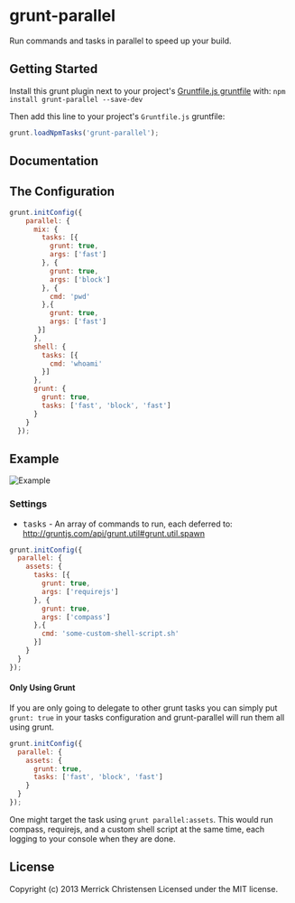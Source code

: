# grunt-parallel

Run commands and tasks in parallel to speed up your build.

## Getting Started
Install this grunt plugin next to your project's [Gruntfile.js gruntfile][getting_started] with: `npm install grunt-parallel --save-dev`

Then add this line to your project's `Gruntfile.js` gruntfile:

```javascript
grunt.loadNpmTasks('grunt-parallel');
```

[grunt]: http://gruntjs.com/
[getting_started]: https://github.com/gruntjs/grunt/blob/master/docs/getting_started.md

## Documentation

## The Configuration

```javascript
grunt.initConfig({
    parallel: {
      mix: {
        tasks: [{
          grunt: true,
          args: ['fast']
        }, {
          grunt: true,
          args: ['block']
        }, {
          cmd: 'pwd'
        },{
          grunt: true,
          args: ['fast']
       }]
      },
      shell: {
        tasks: [{
          cmd: 'whoami'
        }]
      },
      grunt: {
        grunt: true,
        tasks: ['fast', 'block', 'fast']
      }
    }
  });
```

## Example

![Example](http://f.cl.ly/items/3e281L3X3h01293q3Z11/grunt-parallel.png)


### Settings

* <tt>tasks</tt> - An array of commands to run, each deferred to: http://gruntjs.com/api/grunt.util#grunt.util.spawn

```javascript
grunt.initConfig({
  parallel: {
    assets: {
      tasks: [{
        grunt: true,
        args: ['requirejs']
      }, {
        grunt: true,
        args: ['compass']
      },{
        cmd: 'some-custom-shell-script.sh'
      }]
    }
  }
});
```

#### Only Using Grunt

If you are only going to delegate to other grunt tasks you can simply put `grunt: true` in your tasks configuration and grunt-parallel will run them all using grunt.

```javascript
grunt.initConfig({
  parallel: {
    assets: {
      grunt: true,
      tasks: ['fast', 'block', 'fast']
    }
  }
});
```

One might target the task using `grunt parallel:assets`. This would run compass, requirejs, and a custom shell script at the same time, each logging to your console when they are done.

## License
Copyright (c) 2013 Merrick Christensen
Licensed under the MIT license.
